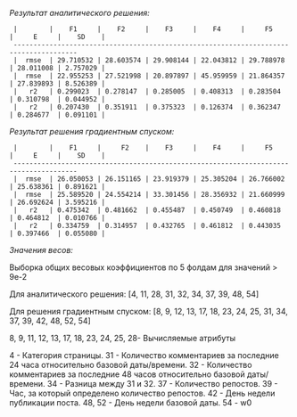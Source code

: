 _Результат аналитического решения:_       
       
     |        |    F1     |    F2     |    F3     |    F4     |     F5    |     E     |    SD    |
     --------------------------------------------------------------------------------------
     |  rmse  | 29.710532 | 28.603574 | 29.908144 | 22.043812 | 29.788978 | 28.011008 | 2.757029 |
     |  rmse  | 22.955253 | 27.521998 | 20.897897 | 45.959959 | 21.864357 | 27.839893 | 8.526389 |
     |   r2   | 0.299023  | 0.278147  | 0.285005  | 0.408313  | 0.283504  | 0.310798  | 0.044952 |
     |   r2   | 0.207430  | 0.351911  | 0.375323  | 0.126374  | 0.362347  | 0.284677  | 0.091101 |

_Результат решения градиентным спуском:_

     |        |    F1     |     F2    |    F3     |    F4     |     F5    |     E     |    SD    |
     --------------------------------------------------------------------------------------
     |  rmse  | 26.050053 | 26.151165 | 23.919379 | 25.305204 | 26.766002 | 25.638361 | 0.891621 |
     |  rmse  | 25.589520 | 24.554214 | 33.301456 | 28.356932 | 21.660999 | 26.692624 | 3.595216 |
     |   r2   | 0.475342  | 0.481662  | 0.455487  | 0.450749  | 0.460818  | 0.464812  | 0.010766 |
     |   r2   | 0.334759  | 0.314957  | 0.432765  | 0.461812  | 0.443035  | 0.397466  | 0.055080 |

_Значения весов:_

Выборка общих весовых коэффициентов по 5 фолдам для значений > 9e-2

Для аналитического решения:
[4, 11, 28, 31, 32, 34, 37, 39, 48, 54]

Для решения градиентным спуском:
[8, 9, 12, 13, 17, 18, 23, 24, 25, 31, 34, 37, 39, 42, 48, 52, 54]

8, 9, 11, 12, 13, 17, 18, 23, 24, 25, 28- Вычисляемые атрибуты

4 -  Категория страницы.
31 - Количество комментариев за последние 24 часа относительно базовой даты/времени.
32 - Количество комментариев за последние 48 часов относительно базовой даты/времени.
34 - Разница между 31 и 32.
37 - Количество репостов. 
39 - Час, за который определено количество репостов.
42 - День недели публикации поста.
48, 52 - День недели базовой даты. 
54 - w0
